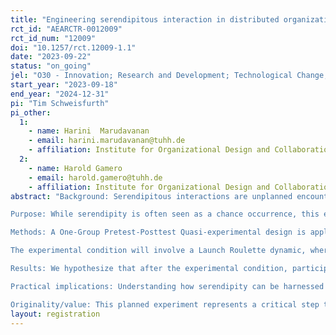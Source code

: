 ```yaml
---
title: "Engineering serendipitous interaction in distributed organizations"
rct_id: "AEARCTR-0012009"
rct_id_num: "12009"
doi: "10.1257/rct.12009-1.1"
date: "2023-09-22"
status: "on_going"
jel: "O30 - Innovation; Research and Development; Technological Change; Intellectual Property Rights: General / O31 Innovation and Invention: Processes and Incentives / O32 - Management of Technological Innovation and R&D"
start_year: "2023-09-18"
end_year: "2024-12-31"
pi: "Tim Schweisfurth"
pi_other:
  1:
    - name: Harini  Marudavanan
    - email: harini.marudavanan@tuhh.de
    - affiliation: Institute for Organizational Design and Collaboration Engineering, Hamburg University of Technology
  2:
    - name: Harold Gamero
    - email: harold.gamero@tuhh.de
    - affiliation: Institute for Organizational Design and Collaboration Engineering, Hamburg University of Technology
abstract: "Background: Serendipitous interactions are unplanned encounters between people that can lead to new ideas and insights. They have been shown to be beneficial for collaboration and innovation in a variety of settings, including workplaces, schools, and communities. On the other hand, innovation has long been recognized as a key driver of progress in various domains, and the role of collaboration in fostering innovation is well-established.
Purpose: While serendipity is often seen as a chance occurrence, this experiment seeks to explore whether it can be intentionally promoted within a controlled environment to enhance collaborative behavior and innovation outcomes. Therefore, the main goal of the study is to measure the potential influence of serendipitous interactions on individuals' willingness to collaborate for innovation.
Methods: A One-Group Pretest-Posttest Quasi-experimental design is applied, where participants are randomly assigned, variables are measure before and after the treatment and no control group is considered. 30 individuals will be randomly recruited from “Tempowerk”, a Hamburg-based technology park, with more than 800 employees working in 100 small and medium-sized companies. 
The experimental condition will involve a Launch Roulette dynamic, where participants will be invited to a luncheon and then randomly assigned among tables of four. Participants' willingness to collaborate, social ties and other relevant variables will be measure before and after the dynamic, using a survey.
Results: We hypothesize that after the experimental condition, participants will have more social ties, be more willing to collaborate and be more likely to be innovative than before their participation.
Practical implications: Understanding how serendipity can be harnessed to enhance collaborative behaviors may lead to the development of innovative strategies for team building, knowledge exchange,  and problem-solving. 
Originality/value: This planned experiment represents a critical step toward elucidating the complex relationship between serendipity, collaboration, and innovation, with the ultimate goal of providing actionable insights for enhancing creative endeavors, specially in the context of collaboration for innovation."
layout: registration
---
```


